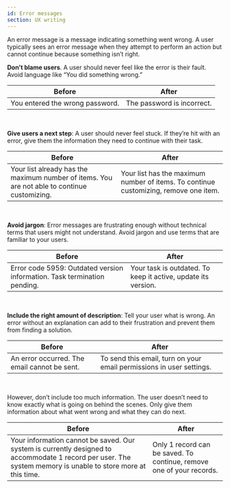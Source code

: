 ```yaml
---
id: Error messages
section: UX writing
---
```

An error message is a message indicating something went wrong. A user typically sees an error message when they attempt to perform an action but cannot continue because something isn’t right.

**Don’t blame users**. A user should never feel like the error is their fault. Avoid language like “You did something wrong.”

<div class="ws-content-table">

| **Before**                      | **After**                  |
|---------------------------------|----------------------------|
| You entered the wrong password. | The password is incorrect. |

</div>
<br />

**Give users a next step**: A user should never feel stuck. If they’re hit with an error, give them the information they need to continue with their task.

<div class="ws-content-table">

|**Before**  | **After** |
|------------|-----------|
| Your list already has the maximum number of items. You are not able to continue customizing. | Your list has the maximum number of items. To continue customizing, remove one item. |

</div>
<br />

**Avoid jargon**: Error messages are frustrating enough without technical terms that users might not understand. Avoid jargon and use terms that are familiar to your users.

<div class="ws-content-table">

|**Before**  | **After** |
|------------|-----------|
| Error code 5959: Outdated version information. Task termination pending. | Your task is outdated. To keep it active, update its version. |

</div>
<br />

**Include the right amount of description**: Tell your user what is wrong. An error without an explanation can add to their frustration and prevent them from finding a solution.

<div class="ws-content-table">

|**Before**  | **After** |
|------------|-----------|
| An error occurred. The email cannot be sent. | To send this email, turn on your email permissions in user settings. |

</div>
<br />

However, don’t include too much information. The user doesn’t need to know exactly what is going on behind the scenes. Only give them information about what went wrong and what they can do next.

<div class="ws-content-table">

|**Before**  | **After** |
|------------|-----------|
| Your information cannot be saved. Our system is currently designed to accommodate 1 record per user. The system memory is unable to store more at this time. | Only 1 record can be saved. To continue, remove one of your records. |

</div>

